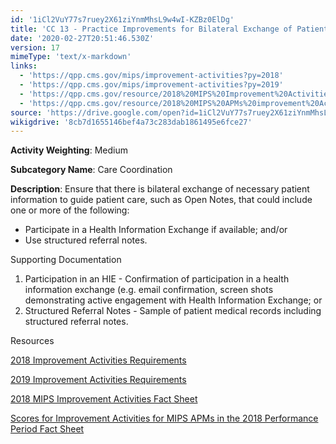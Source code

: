```yaml
---
id: '1iCl2VuY77s7ruey2X61ziYnmMhsL9w4wI-KZBz0ElDg'
title: 'CC 13 - Practice Improvements for Bilateral Exchange of Patient Information'
date: '2020-02-27T20:51:46.530Z'
version: 17
mimeType: 'text/x-markdown'
links:
  - 'https://qpp.cms.gov/mips/improvement-activities?py=2018'
  - 'https://qpp.cms.gov/mips/improvement-activities?py=2019'
  - 'https://qpp.cms.gov/resource/2018%20MIPS%20Improvement%20Activities%20Fact%20Sheet'
  - 'https://qpp.cms.gov/resource/2018%20MIPS%20APMs%20improvement%20Activities%20scores%20fact%20sheet'
source: 'https://drive.google.com/open?id=1iCl2VuY77s7ruey2X61ziYnmMhsL9w4wI-KZBz0ElDg'
wikigdrive: '8cb7d1655146bef4a73c283dab1861495e6fce27'
---
```

**Activity Weighting**: Medium

**Subcategory Name**: Care Coordination

**Description**: Ensure that there is bilateral exchange of necessary patient information to guide patient care, such as Open Notes, that could include one or more of the following:

* Participate in a Health Information Exchange if available; and/or
* Use structured referral notes.

Supporting Documentation

1. Participation in an HIE - Confirmation of participation in a health information exchange (e.g. email confirmation, screen shots demonstrating active engagement with Health Information Exchange; or
2. Structured Referral Notes - Sample of patient medical records including structured referral notes.

Resources

[2018 Improvement Activities Requirements](https://qpp.cms.gov/mips/improvement-activities?py=2018)

[2019 Improvement Activities Requirements](https://qpp.cms.gov/mips/improvement-activities?py=2019)

[2018 MIPS Improvement Activities Fact Sheet](https://qpp.cms.gov/resource/2018%20MIPS%20Improvement%20Activities%20Fact%20Sheet)

[Scores for Improvement Activities for MIPS APMs in the 2018 Performance Period Fact Sheet](https://qpp.cms.gov/resource/2018%20MIPS%20APMs%20improvement%20Activities%20scores%20fact%20sheet)
